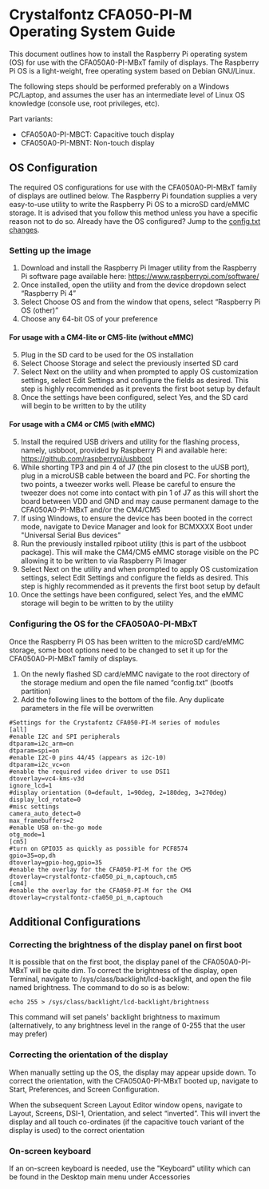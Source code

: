 # Crystalfontz CFA050-PI-M Operating System Guide

This document outlines how to install the Raspberry Pi operating system (OS) for use with the CFA050A0-PI-MBxT family of displays.
The Raspberry Pi OS is a light-weight, free operating system based on Debian GNU/Linux.  

The following steps should be performed preferably on a Windows PC/Laptop, and assumes the user has an intermediate level of Linux OS knowledge (console use, root privileges, etc).  

Part variants:
+ CFA050A0-PI-MBCT: Capacitive touch display
+ CFA050A0-PI-MBNT: Non-touch display

## OS Configuration

The required OS configurations for use with the CFA050A0-PI-MBxT family of displays are outlined below. The Raspberry Pi foundation supplies a very easy-to-use utility to write the Raspberry Pi OS to a microSD card/eMMC storage.
It is advised that you follow this method unless you have a specific reason not to do so. Already have the OS configured? Jump to the [config.txt changes](#configuring-the-os-for-the-cfa050a0-pi-mbxt).

### Setting up the image

1. Download and install the Raspberry Pi Imager utility from the Raspberry Pi software page available here: https://www.raspberrypi.com/software/
2. Once installed, open the utility and from the device dropdown select “Raspberry Pi 4”
3. Select Choose OS and from the window that opens, select “Raspberry Pi OS (other)”
4. Choose any 64-bit OS of your preference

#### For usage with a CM4-lite or CM5-lite (without eMMC)
5.	Plug in the SD card to be used for the OS installation
6.  Select Choose Storage and select the previously inserted SD card
7.	Select Next on the utility and when prompted to apply OS customization settings, select Edit Settings and configure the fields as desired. This step is highly recommended as it prevents the first boot setup by default
8.	Once the settings have been configured, select Yes, and the SD card will begin to be written to by the utility

#### For usage with a CM4 or CM5 (with eMMC)
5.  Install the required USB drivers and utility for the flashing process, namely, usbboot, provided by Raspberry Pi and available here: https://github.com/raspberrypi/usbboot
6.  While shorting TP3 and pin 4 of J7 (the pin closest to the uUSB port), plug in a microUSB cable between the board and PC. For shorting the two points, a tweezer works well. Please be careful to ensure the tweezer does not come into contact with pin 1 of J7 as this will short the board between VDD and GND and may cause permanent damage to the CFA050A0-PI-MBxT and/or the CM4/CM5
8.  If using Windows, to ensure the device has been booted in the correct mode, navigate to Device Manager and look for BCMXXXX Boot under "Universal Serial Bus devices"
8.  Run the previously installed rpiboot utility (this is part of the usbboot package). This will make the CM4/CM5 eMMC storage visible on the PC allowing it to be written to via Raspberry Pi Imager
9.  Select Next on the utility and when prompted to apply OS customization settings, select Edit Settings and configure the fields as desired. This step is highly recommended as it prevents the first boot setup by default
10.	Once the settings have been configured, select Yes, and the eMMC storage will begin to be written to by the utility

### Configuring the OS for the CFA050A0-PI-MBxT 
Once the Raspberry Pi OS has been written to the microSD card/eMMC storage, some boot options need to be changed to set it up for the CFA050A0-PI-MBxT family of displays.  
1. On the newly flashed SD card/eMMC navigate to the root directory of the storage medium and open the file named “config.txt” (bootfs partition)
2. Add the following lines to the bottom of the file. Any duplicate parameters in the file will be overwritten
```
#Settings for the Crystafontz CFA050-PI-M series of modules
[all]
#enable I2C and SPI peripherals
dtparam=i2c_arm=on
dtparam=spi=on
#enable I2C-0 pins 44/45 (appears as i2c-10)
dtparam=i2c_vc=on
#enable the required video driver to use DSI1
dtoverlay=vc4-kms-v3d
ignore_lcd=1
#display orientation (0=default, 1=90deg, 2=180deg, 3=270deg)
display_lcd_rotate=0
#misc settings
camera_auto_detect=0
max_framebuffers=2
#enable USB on-the-go mode
otg_mode=1
[cm5]
#turn on GPIO35 as quickly as possible for PCF8574
gpio=35=op,dh
dtoverlay=gpio-hog,gpio=35
#enable the overlay for the CFA050-PI-M for the CM5
dtoverlay=crystalfontz-cfa050_pi_m,captouch,cm5
[cm4]
#enable the overlay for the CFA050-PI-M for the CM4
dtoverlay=crystalfontz-cfa050_pi_m,captouch
```

## Additional Configurations

### Correcting the brightness of the display panel on first boot

It is possible that on the first boot, the display panel of the CFA050A0-PI-MBxT will be quite dim. To correct the brightness of the display, open Terminal, navigate to /sys/class/backlight/lcd-backlight, and open the file named brightness. The command to do so is as below:
```
echo 255 > /sys/class/backlight/lcd-backlight/brightness
```
This command will set panels' backlight brightness to maximum (alternatively, to any brightness level in the range of 0-255 that the user may prefer)

### Correcting the orientation of the display 

When manually setting up the OS, the display may appear upside down. To correct the orientation, with the CFA050A0-PI-MBxT booted up, navigate to Start, Preferences, and Screen Configuration.

When the subsequent Screen Layout Editor window opens, navigate to Layout, Screens, DSI-1, Orientation, and select “inverted”. This will invert the display and all touch co-ordinates (if the capacitive touch variant of the display is used) to the correct orientation

### On-screen keyboard

If an on-screen keyboard is needed, use the "Keyboard" utility which can be found in the Desktop main menu under Accessories

